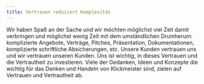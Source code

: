 ```yaml
---
title: Vertrauen reduziert Komplexität
---
```


Wir haben Spaß an der Sache und wir möchten möglichst viel Zeit damit verbringen und möglichst wenig Zeit mit dem umständlichen Drumherum: komplizierte Angebote, Verträge, Pitches, Präsentation, Dokumentationen, komplizierte schriftliche Absicherungen, etc. Unsere Kunden vertrauen uns und wir vertrauen unseren Kunden. Uns ist wichtig, in dieses Vertrauen und die Vertrautheit zu investieren. Viele der Gedanken, Ideen und Konzepte die wichtig für das Denken und Handeln von Klickmeister sind, zielen auf Vertrauen und Vertrautheit ab.

